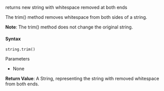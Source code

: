 returns new string with whitespace removed at both ends

The trim() method removes whitespace from both sides of a string.

**Note**: The trim() method does not change the original string.

#### Syntax

`string.trim()` 

Parameters
- None

**Return Value**:	A String, representing the string with removed whitespace from both ends.